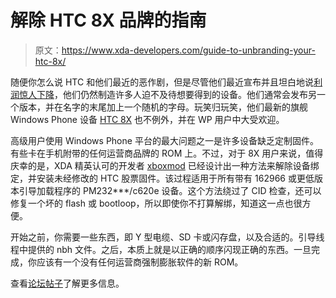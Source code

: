 # 解除 HTC 8X 品牌的指南

> 原文：<https://www.xda-developers.com/guide-to-unbranding-your-htc-8x/>

随便你怎么说 HTC 和他们最近的恶作剧，但是尽管他们最近宣布并且坦白地说[利润惊人下降](http://www.xda-developers.com/android/htc-thunderbolt-receives-lackluster-ics-update/)，他们仍然制造许多人迫不及待想要得到的设备。他们通常会发布另一个版本，并在名字的末尾加上一个随机的字母。玩笑归玩笑，他们最新的旗舰 Windows Phone 设备 [HTC 8X](http://forum.xda-developers.com/forumdisplay.php?f=2003) 也不例外，并在 WP 用户中大受欢迎。

高级用户使用 Windows Phone 平台的最大问题之一是许多设备缺乏定制固件。有些卡在手机附带的任何运营商品牌的 ROM 上。不过，对于 8X 用户来说，值得庆幸的是，XDA 精英认可的开发者 [xboxmod](http://forum.xda-developers.com/member.php?u=489538) 已经设计出一种方法来解除设备绑定，并安装未经修改的 HTC 股票固件。该过程适用于所有带有 162966 或更低版本引导加载程序的 PM232***/c620e 设备。这个方法绕过了 CID 检查，还可以修复一个坏的 flash 或 bootloop，所以即使你不打算解绑，知道这一点也很方便。

开始之前，你需要一些东西，即 Y 型电缆、SD 卡或闪存盘，以及合适的。引导线程中提供的 nbh 文件。之后，本质上就是以正确的顺序闪现正确的东西。一旦完成，你应该有一个没有任何运营商强制膨胀软件的新 ROM。

查看[论坛帖子](http://forum.xda-developers.com/showthread.php?t=2137556)了解更多信息。